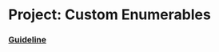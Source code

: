 # Project: Custom Enumerables

### [Guideline](https://www.theodinproject.com/lessons/ruby-custom-enumerables)
